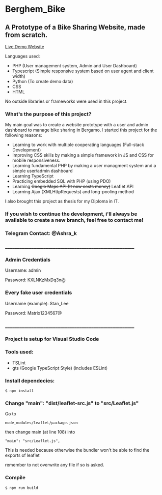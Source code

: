 # Berghem_Bike

## A Prototype of a Bike Sharing Website, made from scratch.

[Live Demo Website](https://berghem-bike.typotek.space/)

Languages used:
- PHP (User management system, Admin and User Dashboard)
- Typescript (Simple responsive system based on user agent and client width)
- Python (To create demo data)
- CSS
- HTML

No outside libraries or frameworks were used in this project.

### What's the purpose of this project?

My main goal was to create a website prototype with a user and admin dashboard to manage bike sharing in Bergamo.
I started this project for the following reasons:

- Learning to work with multiple cooperating languages (Full-stack Development)
- Improving CSS skills by making a simple framework in JS and CSS for mobile responsiveness.
- Learning fundamental PHP by making a user managment system and a simple user/admin dashboard
- Learning TypeScript
- Practicing embedded SQL with PHP (using PDO)
- Learning ~~Google Maps API (It now costs money)~~ Leaflet API
- Learning Ajax (XMLHttpRequests) and long-pooling method
  
I also brought this project as thesis for my Diploma in IT.

### If you wish to continue the development, i'll always be available to create a new branch, feel free to contact me!
### Telegram Contact: @Ashra_k

### ______________________________________________________

### Admin Credentials

Username: admin

Password: KXLNKzMxDq3n@

### Every fake user credentials

Username (example): Stan_Lee

Password: Matrix1234567@

### ______________________________________________________

### Project is setup for Visual Studio Code

### Tools used:

- TSLint
- gts (Google TypeScript Style) (includes ESLint)

### Install dependecies:

```shell
$ npm install
```

### Change "main": "dist/leaflet-src.js" to "src/Leaflet.js"

Go to 
```shell
node_modules/leaflet/package.json
```
then change main (at line 108) into 
```shell
"main": "src/Leaflet.js",
```

This is needed because otherwise the bundler won't be able to find the exports of leaflet 

remember to not overwrite any file if so is asked.

### Compile

```shell
$ npm run build
```
